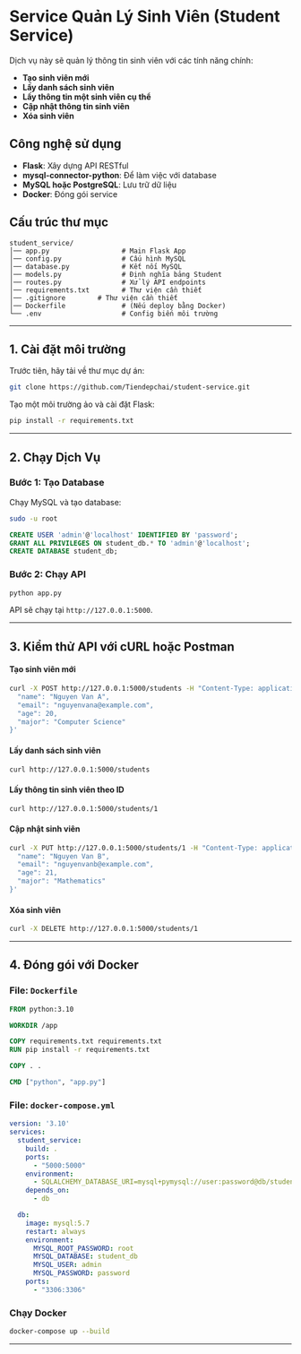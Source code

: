 # **Service Quản Lý Sinh Viên (Student Service)**  

Dịch vụ này sẽ quản lý thông tin sinh viên với các tính năng chính:  
- **Tạo sinh viên mới**  
- **Lấy danh sách sinh viên**  
- **Lấy thông tin một sinh viên cụ thể**  
- **Cập nhật thông tin sinh viên**  
- **Xóa sinh viên**  

## **Công nghệ sử dụng**
- **Flask**: Xây dựng API RESTful  
- **mysql-connector-python**: Để làm việc với database  
- **MySQL hoặc PostgreSQL**: Lưu trữ dữ liệu  
- **Docker**: Đóng gói service  

## **Cấu trúc thư mục**
```
student_service/
│── app.py                  # Main Flask App
│── config.py               # Cấu hình MySQL
│── database.py             # Kết nối MySQL
│── models.py               # Định nghĩa bảng Student
│── routes.py               # Xử lý API endpoints
│── requirements.txt        # Thư viện cần thiết
│── .gitignore        # Thư viện cần thiết
│── Dockerfile              # (Nếu deploy bằng Docker)
└── .env                    # Config biến môi trường
```
---

## **1. Cài đặt môi trường**  
Trước tiên, hãy tải về thư mục dự án:  
```sh
git clone https://github.com/Tiendepchai/student-service.git
```
Tạo một môi trường ảo và cài đặt Flask:  
```sh
pip install -r requirements.txt
```

---

## **2. Chạy Dịch Vụ**
### **Bước 1: Tạo Database**
Chạy MySQL và tạo database:
```sh
sudo -u root
```
```sql
CREATE USER 'admin'@'localhost' IDENTIFIED BY 'password';
GRANT ALL PRIVILEGES ON student_db.* TO 'admin'@'localhost';
CREATE DATABASE student_db;
```

### **Bước 2: Chạy API**
```sh
python app.py
```
API sẽ chạy tại `http://127.0.0.1:5000`.

---

## **3. Kiểm thử API với cURL hoặc Postman**
#### **Tạo sinh viên mới**
```sh
curl -X POST http://127.0.0.1:5000/students -H "Content-Type: application/json" -d '{
  "name": "Nguyen Van A",
  "email": "nguyenvana@example.com",
  "age": 20,
  "major": "Computer Science"
}'
```

#### **Lấy danh sách sinh viên**
```sh
curl http://127.0.0.1:5000/students
```

#### **Lấy thông tin sinh viên theo ID**
```sh
curl http://127.0.0.1:5000/students/1
```

#### **Cập nhật sinh viên**
```sh
curl -X PUT http://127.0.0.1:5000/students/1 -H "Content-Type: application/json" -d '{
  "name": "Nguyen Van B",
  "email": "nguyenvanb@example.com",
  "age": 21,
  "major": "Mathematics"
}'
```

#### **Xóa sinh viên**
```sh
curl -X DELETE http://127.0.0.1:5000/students/1
```

---

## **4. Đóng gói với Docker**
### **File: `Dockerfile`**
```dockerfile
FROM python:3.10

WORKDIR /app

COPY requirements.txt requirements.txt
RUN pip install -r requirements.txt

COPY . .

CMD ["python", "app.py"]
```

### **File: `docker-compose.yml`**
```yaml
version: '3.10'
services:
  student_service:
    build: .
    ports:
      - "5000:5000"
    environment:
      - SQLALCHEMY_DATABASE_URI=mysql+pymysql://user:password@db/student_db
    depends_on:
      - db

  db:
    image: mysql:5.7
    restart: always
    environment:
      MYSQL_ROOT_PASSWORD: root
      MYSQL_DATABASE: student_db
      MYSQL_USER: admin
      MYSQL_PASSWORD: password
    ports:
      - "3306:3306"
```

### **Chạy Docker**
```sh
docker-compose up --build
```
---
